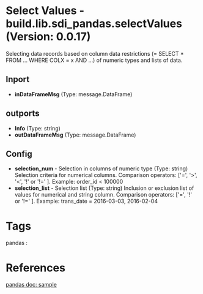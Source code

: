 # Select Values - build.lib.sdi_pandas.selectValues (Version: 0.0.17)

Selecting data records based on column data restrictions (= SELECT * FROM ... WHERE COLX = x AND ...) of numeric types and lists of data. 

## Inport

* **inDataFrameMsg** (Type: message.DataFrame) 

## outports

* **Info** (Type: string) 
* **outDataFrameMsg** (Type: message.DataFrame) 

## Config

* **selection_num** - Selection in columns of numeric type (Type: string) Selection criteria for numerical columns. Comparison operators: ['=', '>', '<', '!' or '!=' ]. Example: order_id < 100000
* **selection_list** - Selection list (Type: string) Inclusion or exclusion list of values for numerical and string column.  Comparison operators: ['=', '!' or '!=' ]. Example: trans_date = 2016-03-03, 2016-02-04


# Tags
pandas : 

# References
[pandas doc: sample](https://pandas.pydata.org/pandas-docs/stable/reference/api/pandas.DataFrame.sample.html)

